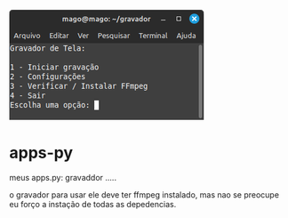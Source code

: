 ![Descrição da Imagem](https://github.com/MagoDaRedstone/apps-py/raw/main/foto.png)

# apps-py
meus apps.py:
gravaddor
.....

o gravador para usar ele deve ter ffmpeg instalado, mas nao se preocupe eu forço a instação de todas as depedencias.
